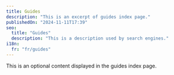 ```yaml
---
title: Guides
description: "This is an excerpt of guides index page."
publishedOn: "2024-11-11T17:39"
seo:
  title: "Guides"
  description: "This is a description used by search engines."
i18n:
  fr: "fr/guides"
---
```


This is an optional content displayed in the guides index page.
